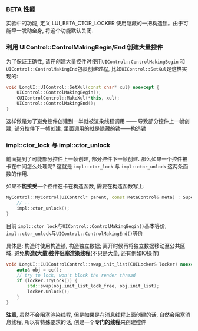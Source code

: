 ### BETA 性能

实验中的功能, 定义 LUI_BETA_CTOR_LOCKER 使用隐藏的一把构造锁。由于可能牵一发动全身, 将这个功能默认关闭.

### 利用 UIControl::ControlMakingBegin/End 创建大量控件


为了保证正确性, 请在创建大量控件时使用``` UIControl::ControlMakingBegin ``` 和 ``` UIControl::ControlMakingEnd ```包裹创建过程, 比如``` UIControl::SetXul ```是这样实现的:

```cpp
void LongUI::UIControl::SetXul(const char* xul) noexcept {
    UIControl::ControlMakingBegin();
    CUIControlControl::MakeXul(*this, xul);
    UIControl::ControlMakingEnd();
}
```

这样做是为了避免控件创建到一半就被渲染线程调用 —— 导致部分控件上一帧创建, 部分控件下一帧创建. 里面调用的就是隐藏的锁——构造锁

### impl::ctor_lock 与 impl::ctor_unlock

前面提到了可能部分控件上一帧创建, 部分控件下一帧创建. 那么如果一个控件被卡在中间怎么处理呢? 这就是 ```impl::ctor_lock``` 与 ```impl::ctor_unlock``` 这两条函数的作用. 

如果**不能接受**一个控件在卡在构造函数, 需要在构造函数写上:

```cpp
MyControl::MyControl(UIControl* parent, const MetaControl& meta) : Super(impl::ctor_lock(parent), meta) {
    // ...
    impl::ctor_unlock();
}
```

目前 ```impl::ctor_lock```与```UIControl::ControlMakingBegin()```基本等价, ```impl::ctor_unlock```与```UIControl::ControlMakingEnd()```等价

具体是: 构造时使用构造锁, 构造独立数据; 离开时候再将独立数据移动至公共区域. 避免**构造(大量)控件阻塞渲染线程**(不只是大量, 还有例如IO操作)

```cpp
void LongUI::CUIControlControl::swap_init_list(CUILocker& locker) noexcept {
    auto& obj = cc();
    // try to lock, won't block the render thread
    if (locker.TryLock()) {
        std::swap(obj.init_list_lock_free, obj.init_list);
        locker.Unlock();
    }
}
```

**注意**, 虽然不会阻塞渲染线程, 但是如果是在消息线程上面创建的话, 自然会阻塞消息线程, 所以有特殊要求的话, 创建一个**专门的线程**来创建控件
